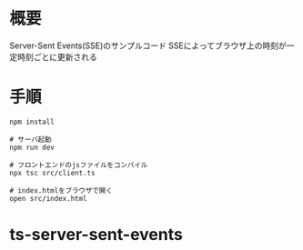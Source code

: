 # 概要
Server-Sent Events(SSE)のサンプルコード
SSEによってブラウザ上の時刻が一定時刻ごとに更新される

# 手順
```
npm install

# サーバ起動
npm run dev

# フロントエンドのjsファイルをコンパイル
npx tsc src/client.ts

# index.htmlをブラウザで開く
open src/index.html
```
# ts-server-sent-events
